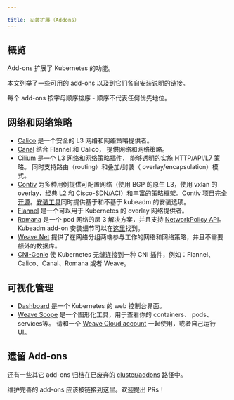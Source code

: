 ```yaml
---

title: 安装扩展（Addons）
---
```



## 概览


Add-ons 扩展了 Kubernetes 的功能。


本文列举了一些可用的 add-ons 以及到它们各自安装说明的链接。


每个 add-ons 按字母顺序排序 - 顺序不代表任何优先地位。


## 网络和网络策略


* [Calico](http://docs.projectcalico.org/latest/getting-started/kubernetes/installation/hosted/)  是一个安全的 L3 网络和网络策略提供者。
* [Canal](https://github.com/tigera/canal/tree/master/k8s-install)  结合 Flannel 和 Calico， 提供网络和网络策略。
* [Cilium](https://github.com/cilium/cilium) 是一个 L3 网络和网络策略插件， 能够透明的实施  HTTP/API/L7 策略。 同时支持路由（routing）和叠加/封装（ overlay/encapsulation）模式。
* [Contiv](http://contiv.github.io) 为多种用例提供可配置网络（使用 BGP 的原生 L3，使用 vxlan 的 overlay，经典 L2 和  Cisco-SDN/ACI）和丰富的策略框架。Contiv 项目完全[开源](http://github.com/contiv)。[安装工具](http://github.com/contiv/install)同时提供基于和不基于 kubeadm 的安装选项。
* [Flannel](https://github.com/coreos/flannel/blob/master/Documentation/kube-flannel.yml) 是一个可以用于 Kubernetes 的 overlay 网络提供者。
* [Romana](http://romana.io) 是一个 pod 网络的层 3 解决方案，并且支持  [NetworkPolicy API](/docs/concepts/services-networking/network-policies/)。Kubeadm add-on 安装细节可以在[这里](https://github.com/romana/romana/tree/master/containerize)找到。
* [Weave Net](https://www.weave.works/docs/net/latest/kube-addon/)  提供了在网络分组两端参与工作的网络和网络策略，并且不需要额外的数据库。
* [CNI-Genie](https://github.com/Huawei-PaaS/CNI-Genie)  使 Kubernetes 无缝连接到一种 CNI 插件，例如：Flannel、Calico、Canal、Romana 或者 Weave。


## 可视化管理


* [Dashboard](https://github.com/kubernetes/dashboard#kubernetes-dashboard) 是一个 Kubernetes 的 web 控制台界面。
* [Weave Scope](https://www.weave.works/documentation/scope-latest-installing/#k8s) 是一个图形化工具，用于查看你的 containers、 pods、services等。 请和一个  [Weave Cloud account](https://cloud.weave.works/) 一起使用，或者自己运行 UI。


## 遗留 Add-ons


还有一些其它 add-ons 归档在已废弃的  [cluster/addons](https://git.k8s.io/kubernetes/cluster/addons) 路径中。


维护完善的 add-ons 应该被链接到这里。欢迎提出 PRs！